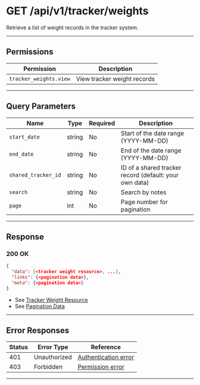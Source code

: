 # GET /api/v1/tracker/weights

Retrieve a list of weight records in the tracker system.


---

## Permissions
| Permission              | Description                |
|-------------------------|----------------------------|
| `tracker_weights.view`  | View tracker weight records|

---

## Query Parameters
| Name                | Type    | Required | Description                                                      |
|---------------------|---------|----------|------------------------------------------------------------------|
| `start_date`        | string  | No       | Start of the date range (YYYY-MM-DD)                             |
| `end_date`          | string  | No       | End of the date range (YYYY-MM-DD)                               |
| `shared_tracker_id`| string | No       | ID of a shared tracker record (default: your own data)         |
| `search`            | string  | No       | Search by notes                                                  |
| `page`              | int     | No       | Page number for pagination                                       |

---

## Response

### 200 OK
```json
{
  "data": [<tracker weight resource>, ...],
  "links": {<pagination data>},
  "meta": {<pagination data>}
}
```
- See [Tracker Weight Resource](tracker_weight_resource.md)
- See [Pagination Data](../../_globals/pagination-data.md)

---

## Error Responses
| Status | Error Type         | Reference                                                      |
|--------|--------------------|----------------------------------------------------------------|
| 401    | Unauthorized       | [Authentication error](../../_globals/authentication-errors.md) |
| 403    | Forbidden          | [Permission error](../../_globals/permission-errors.md)         |

---

